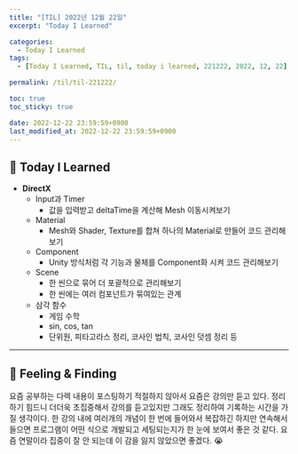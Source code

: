 ```yaml
---
title: "[TIL] 2022년 12월 22일"
excerpt: "Today I Learned"

categories:
  - Today I Learned
tags:
  - [Today I Learned, TIL, til, today i learned, 221222, 2022, 12, 22]

permalink: /til/til-221222/

toc: true
toc_sticky: true

date: 2022-12-22 23:59:59+0900
last_modified_at: 2022-12-22 23:59:59+0900
---
```

 
## 👻 Today I Learned
- **DirectX**
    - Input과 Timer
      - 값을 입력받고 deltaTime을 계산해 Mesh 이동시켜보기
    - Material
      - Mesh와 Shader, Texture를 합쳐 하나의 Material로 만들어 코드 관리해보기
    - Component
      - Unity 방식처럼 각 기능과 물체를 Component화 시켜 코드 관리해보기
    - Scene
      - 한 씬으로 묶어 더 포괄적으로 관리해보기
      - 한 씬에는 여러 컴포넌트가 묶여있는 관계
    - 삼각 함수
      - 게임 수학
      - sin, cos, tan
      - 단위원, 피타고라스 정리, 코사인 법칙, 코사인 덧셈 정리 등

***

## 👻 Feeling & Finding
요즘 공부하는 다렉 내용이 포스팅하기 적절하지 않아서 요즘은 강의만 듣고 있다. 정리하기 힘드니 더더욱 초집중해서 강의를 듣고있지만 그래도 정리하여 기록하는 시간을 가질 생각이다. 한 강의 내에 여러개의 개념이 한 번에 들어와서 복잡하긴 하지만 연속해서 들으면 프로그램이 어떤 식으로 개발되고 세팅되는지가 한 눈에 보여서 좋은 것 같다. 요즘 연말이라 집중이 잘 안 되는데 이 감을 잃지 않았으면 좋겠다. 😭